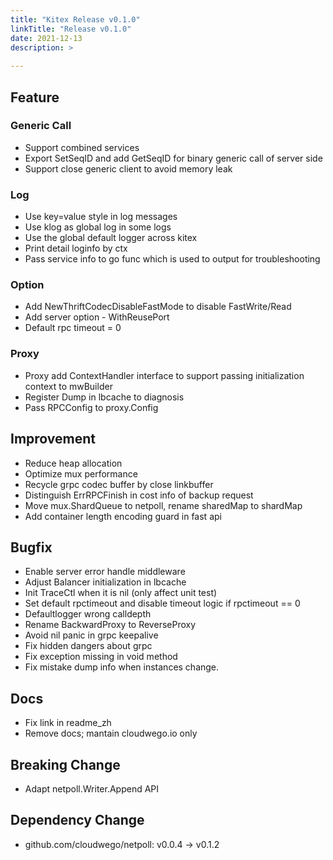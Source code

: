 ```yaml
---
title: "Kitex Release v0.1.0"
linkTitle: "Release v0.1.0"
date: 2021-12-13
description: >
  
---  
```


## Feature

### Generic Call

* Support combined services
* Export SetSeqID and add GetSeqID for binary generic call of server side 
* Support close generic client to avoid memory leak  


### Log

* Use key=value style in log messages  
* Use klog as global log in some logs
* Use the global default logger across kitex
* Print detail loginfo by ctx
* Pass service info to go func which is used to output for troubleshooting

### Option

* Add NewThriftCodecDisableFastMode to disable FastWrite/Read
* Add server option - WithReusePort
* Default rpc timeout = 0

### Proxy

* Proxy add ContextHandler interface to support passing initialization context to mwBuilder
* Register Dump in lbcache to diagnosis
* Pass RPCConfig to proxy.Config

## Improvement

* Reduce heap allocation
* Optimize mux performance
* Recycle grpc codec buffer by close linkbuffer
* Distinguish ErrRPCFinish in cost info of backup request
* Move mux.ShardQueue to netpoll, rename sharedMap to shardMap
* Add container length encoding guard in fast api

## Bugfix

* Enable server error handle middleware
* Adjust Balancer initialization in lbcache 
* Init TraceCtl when it is nil (only affect unit test)
* Set default rpctimeout and disable timeout logic if rpctimeout == 0
* Defaultlogger wrong calldepth
* Rename BackwardProxy to ReverseProxy
* Avoid nil panic in grpc keepalive
* Fix hidden dangers about grpc
* Fix exception missing in void method
* Fix mistake dump info when instances change.

## Docs

* Fix link in readme_zh
* Remove docs; mantain cloudwego.io only

## Breaking Change

* Adapt netpoll.Writer.Append API

## Dependency Change

* github.com/cloudwego/netpoll: v0.0.4 -> v0.1.2